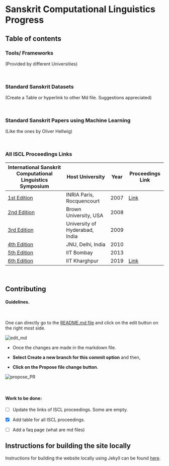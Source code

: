 # Sanskrit Computational  Linguistics Progress

## Table of contents

### Tools/ Frameworks

(Provided by different Universities)

<br>



### Standard Sanskrit Datasets

(Create a Table or hyperlink to other Md file. Suggestions appreciated)

<br>



### Standard Sanskrit Papers using Machine Learning

(Like the ones by Oliver Hellwig)

<br>

### All ISCL Proceedings Links

| International Sanskrit Computational Linguistics Symposium   | Host University                | Year | Proceedings Link                                             |
| ------------------------------------------------------------ | ------------------------------ | ---- | ------------------------------------------------------------ |
| [1st Edition](<https://sanskrit.inria.fr/Symposium/>)        | INRIA Paris, Rocquencourt      | 2007 | [Link](<https://sanskrit.inria.fr/Symposium/Proceedings.pdf>) |
| [2nd Edition](<https://sanskritlibrary.org/symposium2/home.html>) | Brown University, USA          | 2008 |                                                              |
| [3rd Edition](<http://sanskrit.uohyd.ac.in/SCL/consortium.html>) | University of Hyderabad, India | 2009 |                                                              |
| [4th Edition](<http://sanskrit.jnu.ac.in/conf/4iscls/index.jsp>) | JNU, Delhi, India              | 2010 |                                                              |
| [5th Edition](<https://sites.google.com/site/5isclc2013/Home>) | IIT Bombay                     | 2013 |                                                              |
| [6th Edition](<https://iscls.github.io/>)                    | IIT Kharghpur                  | 2019 | [Link](https://www.aclweb.org/anthology/W19-7500/)           |



<br>

## Contributing

#### Guidelines.

<br>

One can directly go to the [README.md file](<https://github.com/soulbliss/SCL-progress/blob/master/README.md>) and click on the edit button on the right most side.



![edit_md](/home/soulbliss/Desktop/deeps.beta/SCL-progress/img/edit_md.png)



- Once the changes are made in the markdown file.

- **Select Create a new branch for this commit option** and then,

- **Click on the Propose file change button**.


![propose_PR](/home/soulbliss/Desktop/deeps.beta/SCL-progress/img/propose_PR.png)

<br>

#### Work to be done:


- [ ] Update the links of ISCL proceedings. Some are empty.
- [x] Add table for all ISCL proceedings.
- [ ] Add a faq page (what are md files)




## Instructions for building the site locally

Instructions for building the website locally using Jekyll can be found [here](jekyll_instructions.md).